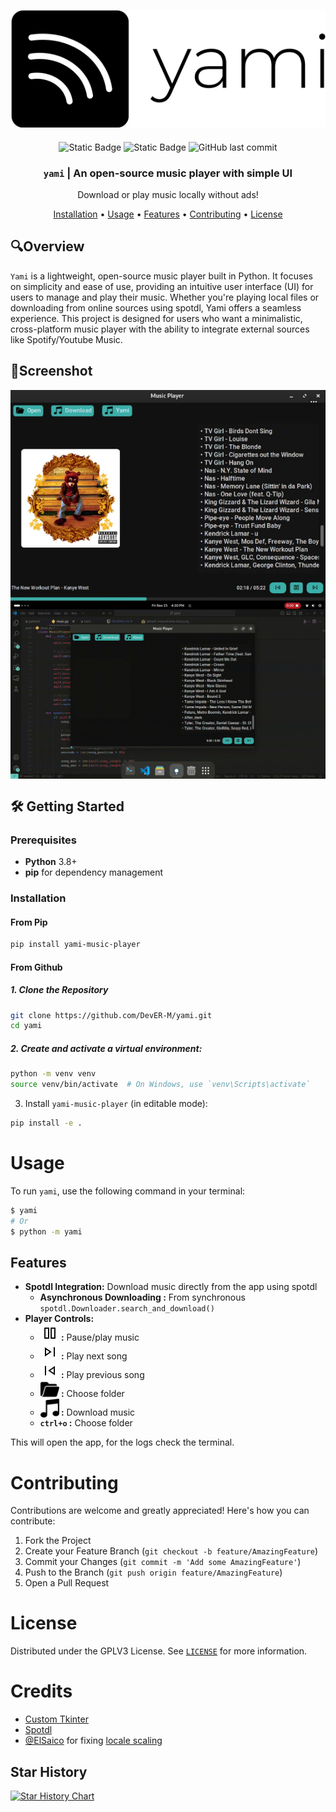 <div align="center">

![yami-logo](https://github.com/DevER-M/yami/blob/main/.assets/vector/default-monochrome-black.svg?raw=true)
---
![Static Badge](https://img.shields.io/badge/pip_install-yami--music--player-purple)
![Static Badge](https://img.shields.io/badge/Language-Python-red)
![GitHub last commit](https://img.shields.io/github/last-commit/DevER-M/yami)

<h3>
<code>yami</code> | An open-source music player with simple UI
</h3>

<p align="center">
Download or play music locally without ads!   
</p>

[Installation](#installation) • [Usage](#usage) • [Features](#features) • [Contributing](#contributing) • [License](#license)
</div>

## 🔍Overview
`Yami` is a lightweight, open-source music player built in Python. It focuses on simplicity and ease of use, providing an intuitive user interface (UI) for users to manage and play their music. Whether you're playing local files or downloading from online sources using spotdl, Yami offers a seamless experience. This project is designed for users who want a minimalistic, cross-platform music player with the ability to integrate external sources like Spotify/Youtube Music.

## 📸Screenshot
<div align="center">
<img align="center" src="https://github.com/DevER-M/yami/blob/main/.assets/pic.png?raw=true">
<img align="center" src="https://github.com/DevER-M/yami/blob/main/.assets/example.gif?raw=true">
</div>




## 🛠️ Getting Started

### Prerequisites
- **Python** 3.8+
- **pip** for dependency management

### Installation
#### From Pip
```sh
pip install yami-music-player
```
#### From Github
##### 1. Clone the Repository
```sh
git clone https://github.com/DevER-M/yami.git
cd yami
```
##### 2. Create and activate a virtual environment:
```sh
python -m venv venv
source venv/bin/activate  # On Windows, use `venv\Scripts\activate`
```

3. Install `yami-music-player` (in editable mode):
```sh
pip install -e .
```



# Usage

To run `yami`, use the following command in your terminal:

```sh
$ yami 
# Or
$ python -m yami
```

## Features

- **Spotdl Integration:** Download music directly from the app using spotdl
  - **Asynchronous Downloading :** From synchronous `spotdl.Downloader.search_and_download()`
- **Player Controls:**
  - **<img src="https://github.com/DevER-M/yami/blob/main/data/pause.png?raw=true" alt="drawing" width="30" style="vertical-align:bottom"> :** Pause/play music
  - **<img src="https://github.com/DevER-M/yami/blob/main/data/skip_next.png?raw=true" alt="drawing" width="30" style="vertical-align:bottom"> :** Play next song
  - **<img src="https://github.com/DevER-M/yami/blob/main/data/skip_prev.png?raw=true" alt="drawing" width="30" style="vertical-align:bottom"> :** Play previous song
  - **<img src="https://github.com/DevER-M/yami/blob/main/data/folder.png?raw=true" alt="drawing" width="30" style="vertical-align:bottom"> :** Choose folder
  - **<img src="https://github.com/DevER-M/yami/blob/main/data/music.png?raw=true" alt="drawing" width="30" style="vertical-align:bottom"> :** Download music
  - **`ctrl+o` :** Choose folder

This will open the app, for the logs check the terminal.

# Contributing

Contributions are welcome and greatly appreciated! Here's how you can contribute:

1. Fork the Project
2. Create your Feature Branch (`git checkout -b feature/AmazingFeature`)
3. Commit your Changes (`git commit -m 'Add some AmazingFeature'`)
4. Push to the Branch (`git push origin feature/AmazingFeature`)
5. Open a Pull Request

# License

Distributed under the GPLV3 License. See [`LICENSE`](LICENSE) for more information.


# Credits
- [Custom Tkinter](https://github.com/TomSchimansky/CustomTkinter)
- [Spotdl](https://github.com/spotDL/spotify-downloader)
- [@ElSaico](https://github.com/ElSaico) for fixing [locale scaling](https://github.com/ElSaico/CustomTkinter/tree/fix-locale-scaling)

## Star History
[![Star History Chart](https://api.star-history.com/svg?repos=DevER-M/yami&type=Date)](https://api.star-history.com/svg?repos=DevER-M/yami&type=Date)






